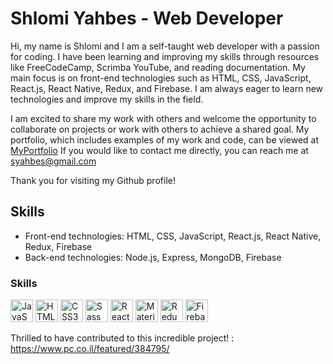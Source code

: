 # Shlomi Yahbes - Web Developer

Hi, my name is Shlomi and I am a self-taught web developer with a passion for coding. I have been learning and improving my skills through resources like FreeCodeCamp, Scrimba YouTube, and reading documentation. My main focus is on front-end technologies such as HTML, CSS, JavaScript, React.js, React Native, Redux, and Firebase. I am always eager to learn new technologies and improve my skills in the field.

I am excited to share my work with others and welcome the opportunity to collaborate on projects or work with others to achieve a shared goal. My portfolio, which includes examples of my work and code, can be viewed at [MyPortfolio](https://portfolio3-work-in-progress.vercel.app/) 
If you would like to contact me directly, you can reach me at syahbes@gmail.com

Thank you for visiting my Github profile!

## Skills

* Front-end technologies: HTML, CSS, JavaScript, React.js, React Native, Redux, Firebase
* Back-end technologies: Node.js, Express, MongoDB, Firebase

### Skills
<p align="left">
                                <a href="https://developer.mozilla.org/en-US/docs/Web/JavaScript" target="_blank" rel="noreferrer"><img src="https://raw.githubusercontent.com/danielcranney/readme-generator/main/public/icons/skills/javascript-colored.svg" width="36" height="36" alt="JavaScript" /></a>
                                <a href="https://developer.mozilla.org/en-US/docs/Glossary/HTML5" target="_blank" rel="noreferrer"><img src="https://raw.githubusercontent.com/danielcranney/readme-generator/main/public/icons/skills/html5-colored.svg" width="36" height="36" alt="HTML5" /></a>
                                <a href="https://www.w3.org/TR/CSS/#css" target="_blank" rel="noreferrer"><img src="https://raw.githubusercontent.com/danielcranney/readme-generator/main/public/icons/skills/css3-colored.svg" width="36" height="36" alt="CSS3" /></a>
                                <a href="https://sass-lang.com/" target="_blank" rel="noreferrer"><img src="https://raw.githubusercontent.com/danielcranney/readme-generator/main/public/icons/skills/sass-colored.svg" width="36" height="36" alt="Sass" /></a>
                                <a href="https://reactjs.org/" target="_blank" rel="noreferrer"><img src="https://raw.githubusercontent.com/danielcranney/readme-generator/main/public/icons/skills/react-colored.svg" width="36" height="36" alt="React" /></a>
                                <a href="https://mui.com/" target="_blank" rel="noreferrer"><img src="https://raw.githubusercontent.com/danielcranney/readme-generator/main/public/icons/skills/materialui-colored.svg" width="36" height="36" alt="Material UI" /></a>
                                <a href="https://redux.js.org/" target="_blank" rel="noreferrer"><img src="https://raw.githubusercontent.com/danielcranney/readme-generator/main/public/icons/skills/redux-colored.svg" width="36" height="36" alt="Redux" /></a>
                                <a href="https://firebase.google.com/" target="_blank" rel="noreferrer"><img src="https://raw.githubusercontent.com/danielcranney/readme-generator/main/public/icons/skills/firebase-colored.svg" width="36" height="36" alt="Firebase" /></a>
                    </p>

Thrilled to have contributed to this incredible project! : https://www.pc.co.il/featured/384795/
